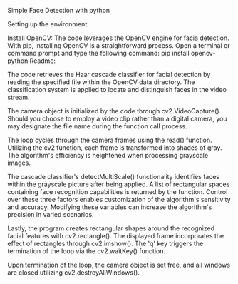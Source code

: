 Simple Face Detection with python

Setting up the environment:

Install OpenCV: The code leverages the OpenCV engine for facia detection. With pip, installing OpenCV is a straightforward process. Open a terminal or command prompt and type the following command: pip install opencv-python
Readme:

The code retrieves the Haar cascade classifier for facial detection by reading the specified file within the OpenCV data directory. The classification system is applied to locate and distinguish faces in the video stream.

The camera object is initialized by the code through cv2.VideoCapture(). Should you choose to employ a video clip rather than a digital camera, you may designate the file name during the function call process.

The loop cycles through the camera frames using the read() function. Utilizing the cv2 function, each frame is transformed into shades of gray. The algorithm's efficiency is heightened when processing grayscale images.

The cascade classifier's detectMultiScale() functionality identifies faces within the grayscale picture after being applied. A list of rectangular spaces containing face recognition capabilities is returned by the function. Control over these three factors enables customization of the algorithm's sensitivity and accuracy. Modifying these variables can increase the algorithm's precision in varied scenarios.

Lastly, the program creates rectangular shapes around the recognized facial features with cv2.rectangle(). The displayed frame incorporates the effect of rectangles through cv2.imshow(). The 'q' key triggers the termination of the loop via the cv2.waitKey() function.

Upon termination of the loop, the camera object is set free, and all windows are closed utilizing cv2.destroyAllWindows().
